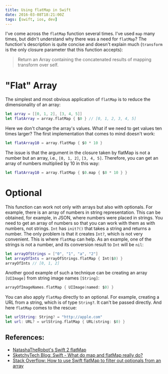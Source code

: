 ```yaml
---
title: Using flatMap in Swift
date: 2016-03-08T18:21:00Z
tags: [swift, ios, dev]
---
```


I've come across the `flatMap` function several times. I've used `map` many times, but didn't understand why there was a need for `flatMap`? The function's description is quite concise and doesn't explain much (`transform` is the only closure parameter that this function accepts):

> Return an Array containing the concatenated results of mapping transform over self.

# "Flat" Array

The simplest and most obvious application of `flatMap` is to reduce the dimensionality of an array:

```swift
let array = [[0, 1, 2], [3, 4, 5]]
let flatArray = array.flatMap { $0 } // [0, 1, 2, 3, 4, 5]
```

Here we don't change the array's values. What if we need to get values ten times larger? The first implementation that comes to mind doesn't work:

```swift
let flatArray10 = array.flatMap { $0 * 10 }
```

The issue is that the argument in the closure taken by flatMap is not a number but an array, i.e., `[0, 1, 2]`, `[3, 4, 5]`. Therefore, you can get an array of numbers multiplied by 10 in this way:

```swift
let flatArray10 = array.flatMap { $0.map { $0 * 10 } }
```

# Optional

This function can work not only with arrays but also with optionals. For example, there is an array of numbers in string representation. This can be obtained, for example, in JSON, where numbers were placed in strings. You need to get an array of numbers so that you can work with them as with numbers, not strings. `Int` has `init?()` that takes a string and returns a number. The only problem is that it creates `Int?`, which is not very convenient. This is where `flatMap` can help. As an example, one of the strings is not a number, and its conversion result to `Int` will be `nil`:

```swift
let arrayOfStrings = ["0", "1", "a", "2"]
let arrayOfInts = arrayOfStrings.flatMap { Int($0) }
arrayOfInts // [0, 1, 2]
```

Another good example of such a technique can be creating an array `[UIImage]` from string image names `[String]`:

```swift
arrayOfImageNames.flatMap { UIImage(named: $0) }
```

You can also apply `flatMap` directly to an optional. For example, creating a URL from a string, which is of type `String?`. It can't be passed directly. And here `flatMap` comes to the rescue:

```swift
let urlString: String? = "http://apple.com"
let url: URL? = urlString.flatMap { URL(string: $0) }
```

## References:

- [NatashaTheRobot's Swift 2 flatMap](https://www.natashatherobot.com/swift-2-flatmap/)
- [SketchyTech Blog: Swift - What do map and flatMap really do?](http://sketchytech.blogspot.ru/2015/06/swift-what-do-map-and-flatmap-really-do.html)
- [Stack Overflow: How to use Swift flatMap to filter out optionals from an array](http://stackoverflow.com/questions/29870365/how-to-use-swift-flatmap-to-filter-out-optionals-from-an-array)
